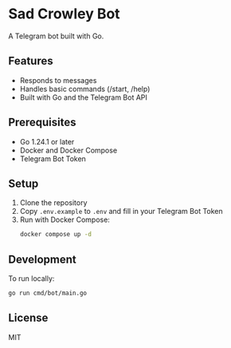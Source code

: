 # Sad Crowley Bot

A Telegram bot built with Go.

## Features

- Responds to messages
- Handles basic commands (/start, /help)
- Built with Go and the Telegram Bot API

## Prerequisites

- Go 1.24.1 or later
- Docker and Docker Compose
- Telegram Bot Token

## Setup

1. Clone the repository
2. Copy `.env.example` to `.env` and fill in your Telegram Bot Token
3. Run with Docker Compose:
   ```bash
   docker compose up -d
   ```

## Development

To run locally:

```bash
go run cmd/bot/main.go
```

## License

MIT
